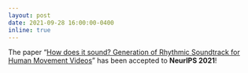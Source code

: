 ```yaml
---
layout: post
date: 2021-09-28 16:00:00-0400
inline: true
---
```


The paper “[How does it sound? Generation of Rhythmic Soundtrack for Human Movement Videos](https://openreview.net/forum?id=JuNatTaGZ6J)” has been accepted to **NeurIPS 2021**!
